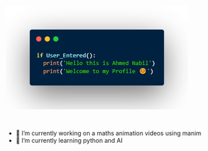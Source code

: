 <img src="https://github.com/ahmednabiled/ahmednabiled/blob/main/bannerGitHub.png"  style="text-align: center; margin-bottom: 30px;" />



- 🔭 I’m currently working on a maths animation videos using manim
- 🌱 I’m currently learning python and AI



